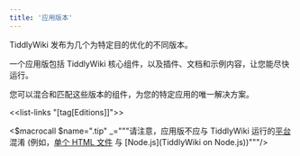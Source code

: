 ```yaml
---
title: '应用版本'
---
```


TiddlyWiki 发布为几个为特定目的优化的不同版本。

一个应用版包括 TiddlyWiki 核心组件，以及插件、文档和示例内容，让您能尽快运行。

您可以混合和匹配这些版本的组件，为您的特定应用的唯一解决方案。

<<list-links "[tag[Editions]]">>

<$macrocall $name=".tip" _="""请注意，应用版不应与 TiddlyWiki 运行的[平台](Platforms)混淆 (例如，[单个 HTML 文件](Saving) 与 [Node.js](TiddlyWiki on Node.js))"""/>
